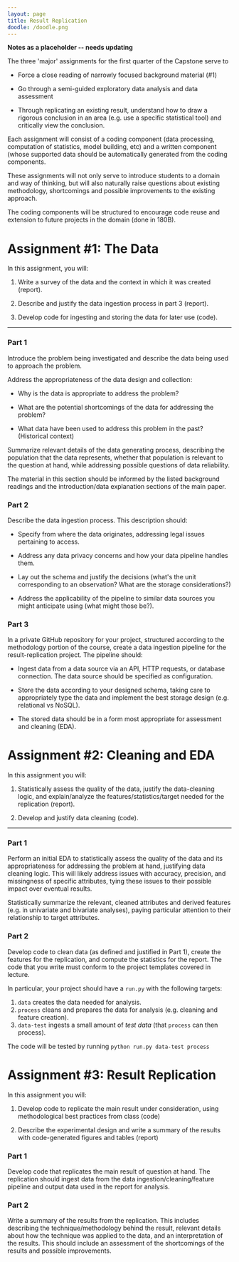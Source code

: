 ```yaml
---
layout: page
title: Result Replication
doodle: /doodle.png
---
```



**Notes as a placeholder -- needs updating** 


The three 'major' assignments for the first quarter of the Capstone serve to

-   Force a close reading of narrowly focused background material (#1)

-   Go through a semi-guided exploratory data analysis and data assessment

-   Through replicating an existing result, understand how to draw a rigorous conclusion in an area (e.g. use a specific statistical tool) and critically view the conclusion.

Each assignment will consist of a coding component (data processing, computation of statistics, model building, etc) and a written component (whose supported data should be automatically generated from the coding components.

These assignments will not only serve to introduce students to a domain and way of thinking, but will also naturally raise questions about existing methodology, shortcomings and possible improvements to the existing approach.

The coding components will be structured to encourage code reuse and extension to future projects in the domain (done in 180B).

Assignment #1: The Data
=======================

In this assignment, you will:

1.  Write a survey of the data and the context in which it was created (report).

2.  Describe and justify the data ingestion process in part 3 (report).

3.  Develop code for ingesting and storing the data for later use (code).

* * * * *

### Part 1

Introduce the problem being investigated and describe the data being used to approach the problem.

Address the appropriateness of the data design and collection:

-   Why is the data is appropriate to address the problem? 

-   What are the potential shortcomings of the data for addressing the problem? 

-   What data have been used to address this problem in the past? (Historical context)

Summarize relevant details of the data generating process, describing the population that the data represents, whether that population is relevant to the question at hand, while addressing possible questions of data reliability.

The material in this section should be informed by the listed background readings and the introduction/data explanation sections of the main paper.

### Part 2

Describe the data ingestion process. This description should: 

-   Specify from where the data originates, addressing legal issues pertaining to access.

-   Address any data privacy concerns and how your data pipeline handles them.

-   Lay out the schema and justify the decisions (what's the unit corresponding to an observation? What are the storage considerations?)

-   Address the applicability of the pipeline to similar data sources you might anticipate using (what might those be?).

### Part 3

In a private GitHub repository for your project, structured according to the methodology portion of the course, create a data ingestion pipeline for the result-replication project. The pipeline should:

-   Ingest data from a data source via an API, HTTP requests, or database connection. The data source should be specified as configuration.

-   Store the data according to your designed schema, taking care to appropriately type the data and implement the best storage design (e.g. relational vs NoSQL).

-   The stored data should be in a form most appropriate for assessment and cleaning (EDA).

Assignment #2: Cleaning and EDA
===============================

In this assignment you will:

1.  Statistically assess the quality of the data, justify the data-cleaning logic, and explain/analyze the features/statistics/target needed for the  replication (report).

2.  Develop and justify data cleaning (code).

* * * * *

### Part 1

Perform an initial EDA to statistically assess the quality of the data and its appropriateness for addressing the problem at hand, justifying data cleaning logic. This will likely address issues with accuracy, precision, and missingness of specific attributes, tying these issues to their possible impact over eventual results.

Statistically summarize the relevant, cleaned attributes and derived features (e.g. in univariate and bivariate analyses), paying particular attention to their relationship to target attributes.

### Part 2

Develop code to clean data (as defined and justified in Part 1),
create the features for the replication, and compute the statistics
for the report. The code that you write must conform to the project
templates covered in lecture.

In particular, your project should have a `run.py` with the following
targets:
1. `data` creates the data needed for analysis.
2. `process` cleans and prepares the data for analysis (e.g. cleaning
   and feature creation).
3. `data-test` ingests a small amount of *test data* (that `process`
   can then process).

The code will be tested by running `python run.py data-test process`


Assignment #3: Result Replication
=================================

In this assignment you will:

1.  Develop code to replicate the main result under consideration, using methodological best practices from class (code)

2.  Describe the experimental design and write a summary of the results with code-generated figures and tables (report)

### Part 1

Develop code that replicates the main result of question at hand. The replication should ingest data from the data ingestion/cleaning/feature pipeline and output data used in the report for analysis.

### Part 2

Write a summary of the results from the replication. This includes describing the technique/methodology behind the result, relevant details about how the technique was applied to the data, and an interpretation of the results. This should include an assessment of the shortcomings of the results and possible improvements.
